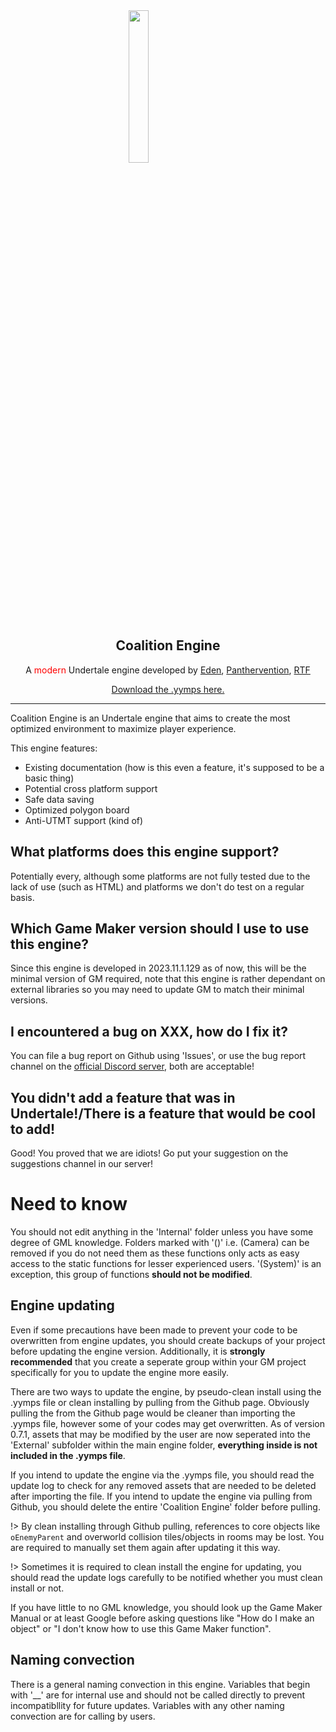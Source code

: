 <img src="https://avatars.githubusercontent.com/u/170119669" width="25%" style="display: block; margin: auto;" />
<p align="center"><h2 align="center">Coalition Engine</h2></p>
<p align="center">A <span style="color:red">modern</span> Undertale engine developed by <span style="color:yellow"><a href="https://gamejolt.com/@Edens_studio" target="_blank">Eden</a></span>, <span style="color:cyan"><a href="https://gamejolt.com/@Panthervention" target="_blank">Panthervention</a></span>, <span style="color:green"><a href="https://gamejolt.com/@RTFTR" target="_blank">RTF</span></a></p>

<p align="center"><a href="https://github.com/CoalitionEngine/Coalition-Engine/releases">Download the .yymps here.</a></p>
</p>

---

Coalition Engine is an Undertale engine that aims to create the most optimized environment to maximize player experience.

This engine features:

- Existing documentation (how is this even a feature, it's supposed to be a basic thing)
- Potential cross platform support
- Safe data saving
- Optimized polygon board
- Anti-UTMT support (kind of)

## What platforms does this engine support?

Potentially every, although some platforms are not fully tested due to the lack of use (such as HTML) and platforms we don't do test on a regular basis.

## Which Game Maker version should I use to use this engine?

Since this engine is developed in 2023.11.1.129 as of now, this will be the minimal version of GM required, note that this engine is rather dependant on external libraries so you may need to update GM to match their minimal versions.

## I encountered a bug on XXX, how do I fix it?

You can file a bug report on Github using 'Issues', or use the bug report channel on the [official Discord server](https://discord.gg/VyYghseRHf), both are acceptable!

## You didn't add a feature that was in Undertale!/There is a feature that would be cool to add!

Good! You proved that we are idiots! Go put your suggestion on the suggestions channel in our server!

# Need to know

You should not edit anything in the 'Internal' folder unless you have some degree of GML knowledge.
Folders marked with '()' i.e. (Camera) can be removed if you do not need them as these functions
only acts as easy access to the static functions for lesser experienced users.
'(System)' is an exception, this group of functions **should not be modified**.

## Engine updating

Even if some precautions have been made to prevent your code to be overwritten from engine updates,
you should create backups of your project before updating the engine version. Additionally, it is
**strongly recommended** that you create a seperate group within your GM project specifically for you to
update the engine more easily.

There are two ways to update the engine, by pseudo-clean install using the .yymps file or clean installing
by pulling from the Github page. Obviously pulling the from the Github page would be cleaner than importing
the .yymps file, however some of your codes may get overwritten. As of version 0.7.1, assets that may
be modified by the user are now seperated into  the 'External' subfolder within the main engine folder, 
**everything inside is not included in the .yymps file**.

If you intend to update the engine via the .yymps file, you should read the update log to check for any
removed assets that are needed to be deleted after importing the file.
If you intend to update the engine via pulling from Github, you should delete the entire 'Coalition Engine'
folder before pulling.

!> By clean installing through Github pulling, references to core objects like `oEnemyParent` and 
overworld collision tiles/objects in rooms may be lost.
You are required to manually set them again after updating it this way.

!> Sometimes it is required to clean install the engine for updating, you should read the update logs carefully
to be notified whether you must clean install or not.

If you have little to no GML knowledge, you should look up the Game Maker Manual or at least Google before asking questions like "How do I make an object" or "I don't know how to use this Game Maker function".

## Naming convection

There is a general naming convection in this engine.
Variables that begin with '__' are for internal use and should not be called directly to prevent incompatibllity for future updates.
Variables with any other naming convection are for calling by users.